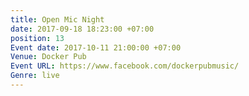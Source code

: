 ```yaml
---
title: Open Mic Night
date: 2017-09-18 18:23:00 +07:00
position: 13
Event date: 2017-10-11 21:00:00 +07:00
Venue: Docker Pub
Event URL: https://www.facebook.com/dockerpubmusic/
Genre: live
---
```


